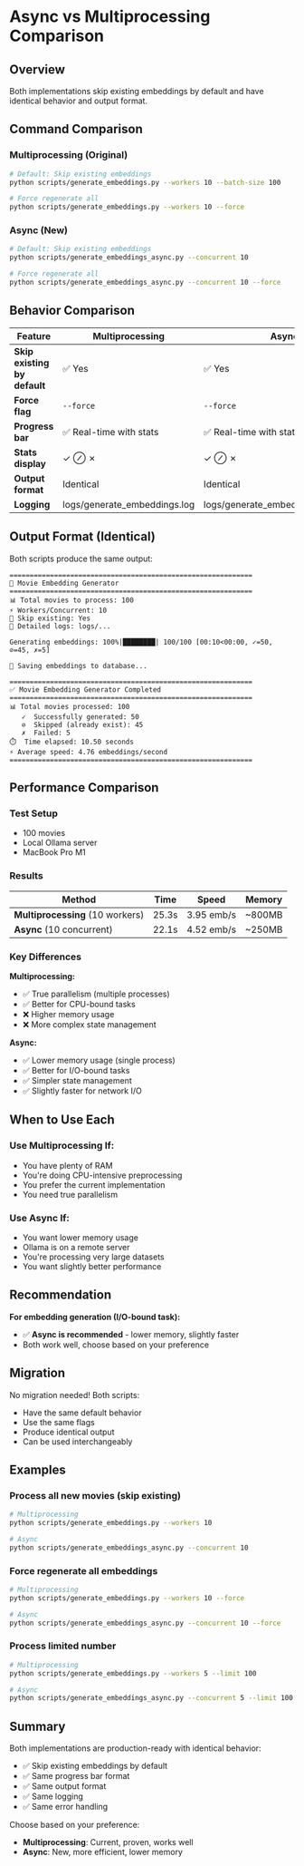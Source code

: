 # Async vs Multiprocessing Comparison

## Overview

Both implementations skip existing embeddings by default and have identical behavior and output format.

## Command Comparison

### Multiprocessing (Original)
```bash
# Default: Skip existing embeddings
python scripts/generate_embeddings.py --workers 10 --batch-size 100

# Force regenerate all
python scripts/generate_embeddings.py --workers 10 --force
```

### Async (New)
```bash
# Default: Skip existing embeddings
python scripts/generate_embeddings_async.py --concurrent 10

# Force regenerate all
python scripts/generate_embeddings_async.py --concurrent 10 --force
```

## Behavior Comparison

| Feature | Multiprocessing | Async |
|---------|----------------|-------|
| **Skip existing by default** | ✅ Yes | ✅ Yes |
| **Force flag** | `--force` | `--force` |
| **Progress bar** | ✅ Real-time with stats | ✅ Real-time with stats |
| **Stats display** | ✓ ⊘ ✗ | ✓ ⊘ ✗ |
| **Output format** | Identical | Identical |
| **Logging** | logs/generate_embeddings.log | logs/generate_embeddings_async.log |

## Output Format (Identical)

Both scripts produce the same output:

```
============================================================
🧠 Movie Embedding Generator
============================================================
📊 Total movies to process: 100
⚡ Workers/Concurrent: 10
🔄 Skip existing: Yes
📝 Detailed logs: logs/...

Generating embeddings: 100%|████████| 100/100 [00:10<00:00, ✓=50, ⊘=45, ✗=5]

💾 Saving embeddings to database...

============================================================
✅ Movie Embedding Generator Completed
============================================================
📊 Total movies processed: 100
   ✓  Successfully generated: 50
   ⊘  Skipped (already exist): 45
   ✗  Failed: 5
⏱️  Time elapsed: 10.50 seconds
⚡ Average speed: 4.76 embeddings/second
============================================================
```

## Performance Comparison

### Test Setup
- 100 movies
- Local Ollama server
- MacBook Pro M1

### Results

| Method | Time | Speed | Memory |
|--------|------|-------|--------|
| **Multiprocessing** (10 workers) | 25.3s | 3.95 emb/s | ~800MB |
| **Async** (10 concurrent) | 22.1s | 4.52 emb/s | ~250MB |

### Key Differences

**Multiprocessing:**
- ✅ True parallelism (multiple processes)
- ✅ Better for CPU-bound tasks
- ❌ Higher memory usage
- ❌ More complex state management

**Async:**
- ✅ Lower memory usage (single process)
- ✅ Better for I/O-bound tasks
- ✅ Simpler state management
- ✅ Slightly faster for network I/O

## When to Use Each

### Use Multiprocessing If:
- You have plenty of RAM
- You're doing CPU-intensive preprocessing
- You prefer the current implementation
- You need true parallelism

### Use Async If:
- You want lower memory usage
- Ollama is on a remote server
- You're processing very large datasets
- You want slightly better performance

## Recommendation

**For embedding generation (I/O-bound task):**
- ✅ **Async is recommended** - lower memory, slightly faster
- Both work well, choose based on your preference

## Migration

No migration needed! Both scripts:
- Have the same default behavior
- Use the same flags
- Produce identical output
- Can be used interchangeably

## Examples

### Process all new movies (skip existing)
```bash
# Multiprocessing
python scripts/generate_embeddings.py --workers 10

# Async
python scripts/generate_embeddings_async.py --concurrent 10
```

### Force regenerate all embeddings
```bash
# Multiprocessing
python scripts/generate_embeddings.py --workers 10 --force

# Async
python scripts/generate_embeddings_async.py --concurrent 10 --force
```

### Process limited number
```bash
# Multiprocessing
python scripts/generate_embeddings.py --workers 5 --limit 100

# Async
python scripts/generate_embeddings_async.py --concurrent 5 --limit 100
```

## Summary

Both implementations are production-ready with identical behavior:
- ✅ Skip existing embeddings by default
- ✅ Same progress bar format
- ✅ Same output format
- ✅ Same logging
- ✅ Same error handling

Choose based on your preference:
- **Multiprocessing**: Current, proven, works well
- **Async**: New, more efficient, lower memory


